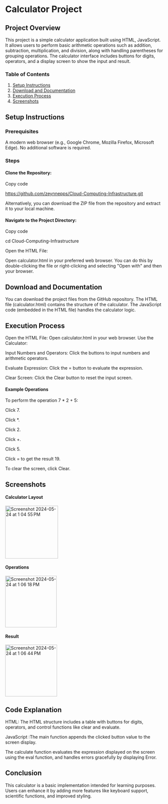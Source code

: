 # Calculator Project

## Project Overview

This project is a simple calculator application built using HTML, JavaScript. It allows users to perform basic arithmetic operations such as addition, subtraction, multiplication, and division, along with handling parentheses for grouping operations. The calculator interface includes buttons for digits, operators, and a display screen to show the input and result.

### Table of Contents
1. [Setup Instructions](#setup-instructions)
2. [Download and Documentation](#download-and-documentation)
3. [Execution Process](#execution-process)
4. [Screenshots](#screenshots)
   
## Setup Instructions
### Prerequisites
A modern web browser (e.g., Google Chrome, Mozilla Firefox, Microsoft Edge).
No additional software is required.
### Steps
#### Clone the Repository:
Copy code

https://github.com/zeynnepps/Cloud-Computing-Infrastructure.git

Alternatively, you can download the ZIP file from the repository and extract it to your local machine.

#### Navigate to the Project Directory:
Copy code

cd Cloud-Computing-Infrastructure

Open the HTML File:

Open calculator.html in your preferred web browser. You can do this by double-clicking the file or right-clicking and selecting "Open with" and then your browser.

## Download and Documentation
You can download the project files from the GitHub repository.
The HTML file (calculator.html) contains the structure of the calculator.
The JavaScript code (embedded in the HTML file) handles the calculator logic.

## Execution Process
Open the HTML File: Open calculator.html in your web browser.
Use the Calculator:

Input Numbers and Operators: Click the buttons to input numbers and arithmetic operators.

Evaluate Expression: Click the = button to evaluate the expression.

Clear Screen: Click the Clear button to reset the input screen.

#### Example Operations
To perform the operation 7 * 2 + 5:

Click 7.

Click *.

Click 2.

Click +.

Click 5.

Click = to get the result 19.

To clear the screen, click Clear.

## Screenshots

#### Calculator Layout

<img width="168" alt="Screenshot 2024-05-24 at 1 04 55 PM" src="https://github.com/zeynnepps/Cloud-Computing-Infrastructure/assets/49025266/ea3c4c0b-7b46-4246-b508-45c654c93dbf">

#### Operations

<img width="164" alt="Screenshot 2024-05-24 at 1 06 18 PM" src="https://github.com/zeynnepps/Cloud-Computing-Infrastructure/assets/49025266/cbdd96f6-f032-48fa-a2c6-8ec141b68235">

#### Result

<img width="165" alt="Screenshot 2024-05-24 at 1 06 44 PM" src="https://github.com/zeynnepps/Cloud-Computing-Infrastructure/assets/49025266/9dace7ac-d17d-4334-b9f0-cb5fdf7ee068">

## Code Explanation
HTML: The HTML structure includes a table with buttons for digits, operators, and control functions like clear and evaluate.

JavaScript :The main function appends the clicked button value to the screen display.

The calculate function evaluates the expression displayed on the screen using the eval function, and handles errors gracefully by displaying Error.

## Conclusion

This calculator is a basic implementation intended for learning purposes. Users can enhance it by adding more features like keyboard support, scientific functions, and improved styling.
